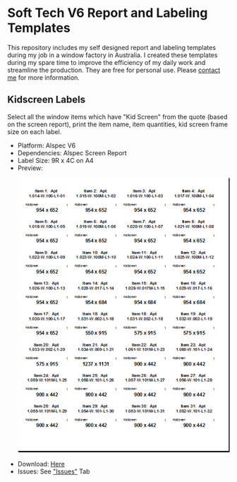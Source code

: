 # Soft Tech V6 Report and Labeling Templates
This repository includes my self designed report and labeling templates during my job in a window factory in Australia. I created these templates during my spare time to improve the efficiency of my daily work and streamline the production. They are free for personal use. Please <a href="mailto:yp_tan@outlook.com">contact me</a> for more information.
## Kidscreen Labels
Select all the window items which have "Kid Screen" from the quote (based on the screen report), print the item name, item quantities, kid screen frame size on each label. 
<ul>
  <li>Platform: Alspec V6</li>
  <li>Dependencies: Alspec Screen Report</li>
  <li>Label Size: 9R x 4C on A4</li>
  <li>Preview:
  <p>
    <img src="/samples/LAB001KidScreenLabelSample.PNG">
  </p></li>
  <li>Download: <a href="/AiQScreenLabels1.QR"> Here</a></li>
  <li>Issues: See <a href="/issues">"Issues"</a> Tab</li>
</ul>
